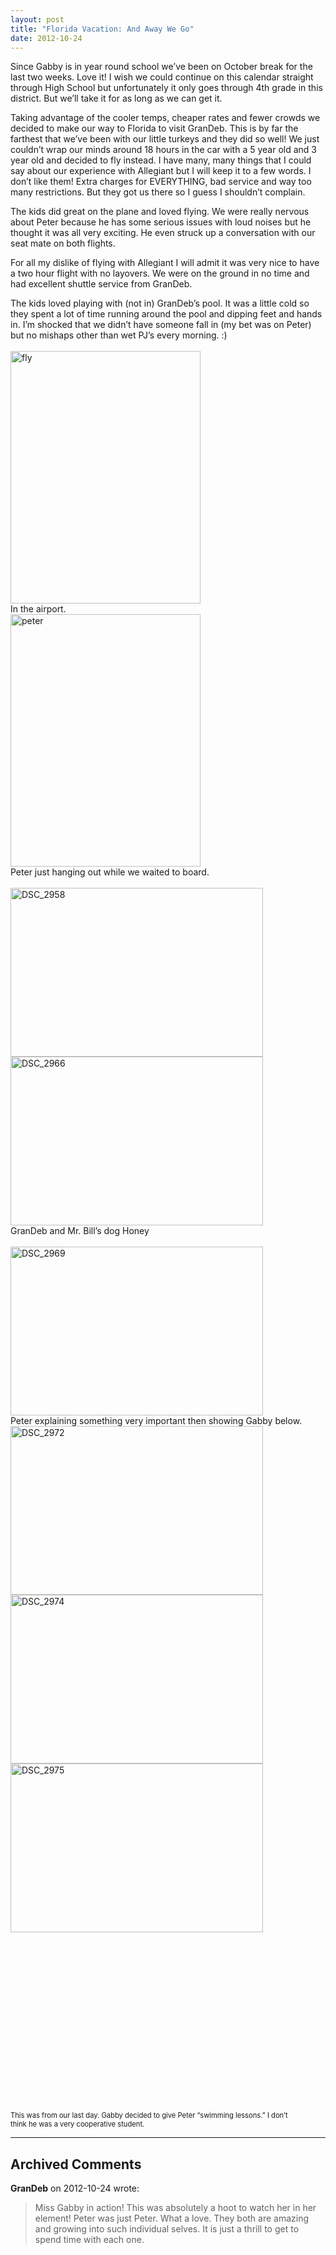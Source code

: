 ```yaml
---
layout: post
title: "Florida Vacation: And Away We Go"
date: 2012-10-24
---
```


<p>Since Gabby is in year round school we’ve been on October break for the last two weeks. Love it! I wish we could continue on this calendar straight through High School but unfortunately it only goes through 4th grade in this district. But we’ll take it for as long as we can get it. </p>  <p>Taking advantage of the cooler temps, cheaper rates and fewer crowds we decided to make our way to Florida to visit GranDeb. This is by far the farthest that we’ve been with our little turkeys and they did so well! We just couldn’t wrap our minds around 18 hours in the car with a 5 year old and 3 year old and decided to fly instead. I have many, many things that I could say about our experience with Allegiant but I will keep it to a few words. I don’t like them! Extra charges for EVERYTHING, bad service and way too many restrictions. But they got us there so I guess I shouldn’t complain. </p>  <p>The kids did great on the plane and loved flying. We were really nervous about Peter because he has some serious issues with loud noises but he thought it was all very exciting. He even struck up a conversation with our seat mate on both flights. </p>  <p>For all my dislike of flying with Allegiant I will admit it was very nice to have a two hour flight with no layovers. We were on the ground in no time and had excellent shuttle service from GranDeb. </p>  <p>The kids loved playing with (not in) GranDeb’s pool. It was a little cold so they spent a lot of time running around the pool and dipping feet and hands in. I’m shocked that we didn’t have someone fall in (my bet was on Peter) but no mishaps other than wet PJ’s every morning. :)   <br />    <br /><a href="http://www.thepaladinos.com/image.axd?picture=Windows-Live-Writer/c26244630390/5C017CD3/fly.jpg" target="_blank"><img style="background-image: none; border-bottom: 0px; border-left: 0px; padding-left: 0px; padding-right: 0px; display: inline; border-top: 0px; border-right: 0px; padding-top: 0px" title="fly" border="0" alt="fly" src="http://www.thepaladinos.com/image.axd?picture=Windows-Live-Writer/c26244630390/00B2944B/fly_thumb.jpg" width="304" height="404" /></a>    <br />In the airport.    <br /><a href="http://www.thepaladinos.com/image.axd?picture=Windows-Live-Writer/c26244630390/51ECDBA8/peter.jpg" target="_blank"><img style="background-image: none; border-bottom: 0px; border-left: 0px; padding-left: 0px; padding-right: 0px; display: inline; border-top: 0px; border-right: 0px; padding-top: 0px" title="peter" border="0" alt="peter" src="http://www.thepaladinos.com/image.axd?picture=Windows-Live-Writer/c26244630390/087A86ED/peter_thumb.jpg" width="304" height="404" /></a>    <br />Peter just hanging out while we waited to board.&#160; <br />    <br /><a href="http://www.thepaladinos.com/image.axd?picture=Windows-Live-Writer/c26244630390/209DF148/DSC_2958.jpg" target="_blank"><img style="background-image: none; border-bottom: 0px; border-left: 0px; margin: 0px; padding-left: 0px; padding-right: 0px; display: inline; border-top: 0px; border-right: 0px; padding-top: 0px" title="DSC_2958" border="0" alt="DSC_2958" src="http://www.thepaladinos.com/image.axd?picture=Windows-Live-Writer/c26244630390/3C7F0073/DSC_2958_thumb.jpg" width="404" height="270" /></a><a href="http://www.thepaladinos.com/image.axd?picture=Windows-Live-Writer/c26244630390/09AEF9FF/DSC_2966.jpg" target="_blank"><img style="background-image: none; border-bottom: 0px; border-left: 0px; padding-left: 0px; padding-right: 0px; display: inline; border-top: 0px; border-right: 0px; padding-top: 0px" title="DSC_2966" border="0" alt="DSC_2966" src="http://www.thepaladinos.com/image.axd?picture=Windows-Live-Writer/c26244630390/15D07426/DSC_2966_thumb.jpg" width="404" height="270" /></a>    <br />GranDeb and Mr. Bill’s dog Honey    <br />    <br /><a href="http://www.thepaladinos.com/image.axd?picture=Windows-Live-Writer/c26244630390/2E601176/DSC_2969.jpg" target="_blank"><img style="background-image: none; border-bottom: 0px; border-left: 0px; margin: 0px; padding-left: 0px; padding-right: 0px; display: inline; border-top: 0px; border-right: 0px; padding-top: 0px" title="DSC_2969" border="0" alt="DSC_2969" src="http://www.thepaladinos.com/image.axd?picture=Windows-Live-Writer/c26244630390/717B69D6/DSC_2969_thumb.jpg" width="404" height="270" /></a>    <br />Peter explaining something very important then showing Gabby below.    <br /><a href="http://www.thepaladinos.com/image.axd?picture=Windows-Live-Writer/c26244630390/74AD51BE/DSC_2972.jpg" target="_blank"><img style="background-image: none; border-bottom: 0px; border-left: 0px; margin: 0px; padding-left: 0px; padding-right: 0px; display: inline; border-top: 0px; border-right: 0px; padding-top: 0px" title="DSC_2972" border="0" alt="DSC_2972" src="http://www.thepaladinos.com/image.axd?picture=Windows-Live-Writer/c26244630390/0564D6A0/DSC_2972_thumb.jpg" width="404" height="270" /></a><a href="http://www.thepaladinos.com/image.axd?picture=Windows-Live-Writer/c26244630390/243B4A7E/DSC_2974.jpg" target="_blank"><img style="background-image: none; border-bottom: 0px; border-left: 0px; margin: 0px; padding-left: 0px; padding-right: 0px; display: inline; border-top: 0px; border-right: 0px; padding-top: 0px" title="DSC_2974" border="0" alt="DSC_2974" src="http://www.thepaladinos.com/image.axd?picture=Windows-Live-Writer/c26244630390/098EAE65/DSC_2974_thumb.jpg" width="404" height="270" /></a><a href="http://www.thepaladinos.com/image.axd?picture=Windows-Live-Writer/c26244630390/221E4BB5/DSC_2975.jpg" target="_blank"><img style="background-image: none; border-bottom: 0px; border-left: 0px; margin: 0px; padding-left: 0px; padding-right: 0px; display: inline; border-top: 0px; border-right: 0px; padding-top: 0px" title="DSC_2975" border="0" alt="DSC_2975" src="http://www.thepaladinos.com/image.axd?picture=Windows-Live-Writer/c26244630390/31DDE0B9/DSC_2975_thumb.jpg" width="404" height="270" /></a>&#160; <br />    <br />    <div style="padding-bottom: 0px; margin: 0px; padding-left: 0px; padding-right: 0px; display: inline; float: none; padding-top: 0px" id="scid:5737277B-5D6D-4f48-ABFC-DD9C333F4C5D:bb638421-0d33-4d08-97e7-93ba9c124866" class="wlWriterEditableSmartContent"><div><object width="448" height="252"><param name="movie" value="http://www.youtube.com/v/8xBrT8adA98?hl=en&amp;hd=1"></param><embed src="http://www.youtube.com/v/8xBrT8adA98?hl=en&amp;hd=1" type="application/x-shockwave-flash" width="448" height="252"></embed></object></div><div style="width:448px;clear:both;font-size:.8em">This was from our last day. Gabby decided to give Peter “swimming lessons.” I don’t think he was a very cooperative student.</div></div></p>


---

## Archived Comments

**GranDeb** on 2012-10-24 wrote:

> Miss Gabby in action!  This was absolutely a hoot to watch her in her element!  Peter was just Peter.  What a love.  They both are amazing and growing into such individual selves.  It is just a thrill to get to spend time with each one.
